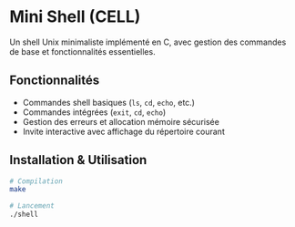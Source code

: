 # Mini Shell (CELL)

Un shell Unix minimaliste implémenté en C, avec gestion des commandes de base et fonctionnalités essentielles.

## Fonctionnalités

- Commandes shell basiques (`ls`, `cd`, `echo`, etc.)
- Commandes intégrées (`exit`, `cd`, `echo`)
- Gestion des erreurs et allocation mémoire sécurisée
- Invite interactive avec affichage du répertoire courant

## Installation & Utilisation

```bash
# Compilation
make

# Lancement
./shell
